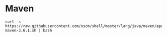 # Maven

	curl -s https://raw.githubusercontent.com/oscm/shell/master/lang/java/maven/apache-maven-3.6.1.sh | bash